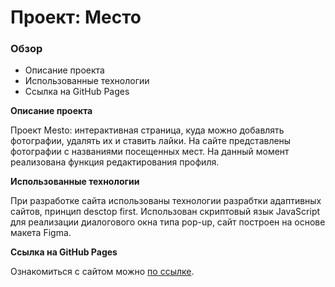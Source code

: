 # Проект: Место

### Обзор

- Описание проекта
- Использованные технологии
- Ссылка на GitHub Pages

**Описание проекта**

Проект Mesto: интерактивная страница, куда можно добавлять фотографии, удалять их и ставить лайки. На сайте представлены фотографии с названиями посещенных мест. На данный момент реализована функция редактирования профиля.

**Использованные технологии**

При разработке сайта использованы технологии разрабтки адаптивных сайтов, принцип desctop first. Использован скриптовый язык JavaScript для реализации диалогового окна типа pop-up, сайт построен на основе макета Figma.

**Ссылка на GitHub Pages**

Ознакомиться с сайтом можно [по ссылке](https://akaevgeniy.github.io/mesto/).
